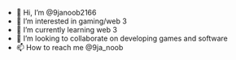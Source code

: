 - 👋 Hi, I’m @9janoob2166
- 👀 I’m interested in gaming/web 3
- 🌱 I’m currently learning web 3
- 💞️ I’m looking to collaborate on developing games and software 
- 📫 How to reach me @9ja_noob 

<!---
9janoob2166/9janoob2166 is a ✨ special ✨ repository because its `README.md` (this file) appears on your GitHub profile.
You can click the Preview link to take a look at your changes.
--->
